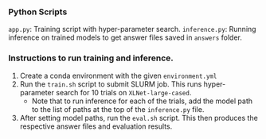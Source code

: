 ### Python Scripts
`app.py`: Training script with hyper-parameter search.
`inference.py`: Running inference on trained models to get answer files saved in `answers` folder.

### Instructions to run training and inference.

1) Create a conda environment with the given `environment.yml`
2) Run the `train.sh` script to submit SLURM job. This runs hyper-parameter search for 10 trials on `XLNet-large-cased`.
    - Note that to run inference for each of the trials, add the model path to the list of paths at the top of the `inference.py` file.
3) After setting model paths, run the `eval.sh` script. This then produces the respective answer files and evaluation results.
